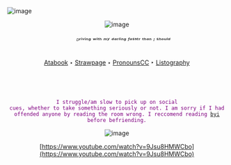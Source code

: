 ㅤㅤ ㅤ ㅤ ㅤ ㅤ ㅤ ㅤ ㅤ ㅤ ㅤ ㅤ ㅤ ㅤ 
-
![image](https://64.media.tumblr.com/d6927e6df805e674b4a5e38e2860c714/a8594b455ad67a70-1f/s2048x3072/eaedd3aff952aeb3cc6f506fac2dafa270192fa0.pnj)
<div align="center"> 

 ![image](https://64.media.tumblr.com/801df8a5d520e10b0a7c8a04a5150e66/c61556e974eaddd6-b8/s500x750/727c2ecb8e5db24de4d613ed0403051ade8d7812.gif) 

<div/>

 
 ######    ⠀  ⠀ ᴰʳⁱᵛⁱⁿᵍ ʷⁱᵗʰ ᵐʸ ᵈᵃʳˡⁱⁿᵍ ᶠᵃˢᵗᵉʳ ᵗʰᵃⁿ ᴵ ˢʰᵒᵘˡᵈ



[Atabook](https://forcas.atabook.org/) ‣ [Strawpage](https://s-01-ver-bullet.straw.page/) ‣ [PronounsCC](https://pronouns.cc/@Forcas) ‣ [Listography](https://listography.com/5283121506?m=0580652416) 



⠀⠀

⠀⠀⠀⠀⠀⠀⠀⠀⠀⠀⠀⠀⠀⠀⠀⠀⠀⠀⠀⠀⠀⠀⠀⠀⠀⠀⠀⠀⠀⠀⠀⠀⠀⠀⠀⠀⠀⠀⠀⠀⠀⠀
<div align="center"> 

<code style="color : purple">I struggle/am slow to pick up on social cues, whether to take something seriously or not. I am sorry if I had offended anyone by reading the room wrong. I reccomend reading [byi](https://rentry.co/Uno_BYI) before befriending.</code>
<div/>

![image](https://64.media.tumblr.com/93edd69c8d40da06bc3675af6b7c54cf/6a4882f7400b4ba7-b9/s75x75_c1/20e244949b842a7d6add264e62b61cd731f27811.gifv)

[https://www.youtube.com/watch?v=9Jsu8HMWCbo](https://www.youtube.com/watch?v=9Jsu8HMWCbo)
